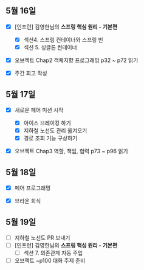## 5월 16일

- [x] [인프런]  김영한님의 **스프링 핵심 원리 - 기본편**
  - [x] 섹션4. 스프링 컨테이너와 스프링 빈
  - [x] 섹션 5. 싱글톤 컨테이너
- [x] 오브젝트 Chap2 객체지향 프로그래밍 p32 ~ p72 읽기
- [x] 주간 회고 작성



## 5월 17일

- [x] 새로운 페어 미션 시작
  - [x] 아이스 브레이킹 하기
  - [x] 지하철 노선도 관리 옮겨오기
  - [x] 경로 조회 기능 구상하기
- [x] 오브젝트 Chap3 역할, 책임, 협력 p73 ~ p96 읽기



## 5월 18일

- [x] 페어 프로그래밍
- [x] 브라운 회식



## 5월 19일

- [ ] 지하철 노선도 PR 보내기
- [ ] [인프런]  김영한님의 **스프링 핵심 원리 - 기본편**
  - [ ] 섹션 7. 의존관계 자동 주입
- [ ] 오브젝트 ~p100 대화 주제 준비
